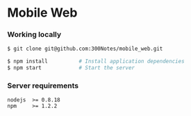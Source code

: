 # Mobile Web #

### Working locally ###

```bash
$ git clone git@github.com:300Notes/mobile_web.git

$ npm install          # Install application dependencies
$ npm start            # Start the server
```

### Server requirements ###

```
nodejs  >= 0.8.18
npm     >= 1.2.2
```
